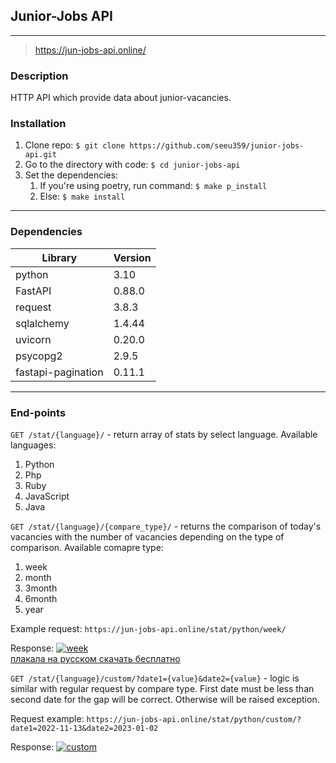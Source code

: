 ## Junior-Jobs API
___
> https://jun-jobs-api.online/

### Description

HTTP API which provide data about junior-vacancies.

### Installation

1. Clone repo: ``$ git clone https://github.com/seeu359/junior-jobs-api.git``
2. Go to the directory with code: ``$ cd junior-jobs-api``
3. Set the dependencies:
   1. If you're using poetry, run command: ``$ make p_install``
   2. Else: ``$ make install``
---
### Dependencies

| Library | Version |
|---------|---------|
| python  | 3.10    |
 | FastAPI| 0.88.0  | 
 | request | 3.8.3   | 
 | sqlalchemy | 1.4.44  |
 |uvicorn | 0.20.0  |
 |psycopg2 | 2.9.5   |
|fastapi-pagination | 0.11.1  |
---
### End-points

``GET /stat/{language}/`` - return array of stats by select language. Available languages:
1. Python
2. Php
3. Ruby
4. JavaScript
5. Java

``GET /stat/{language}/{compare_type}/`` - returns the comparison of today's vacancies with the number of vacancies depending on the type of comparison. Available comapre type:
1. week
2. month
3. 3month
4. 6month
5. year

Example request: ``https://jun-jobs-api.online/stat/python/week/``

Response: <a href="https://imgbb.com/"><img src="https://i.ibb.co/Pmt2M5c/week.png" alt="week" border="0"></a><br /><a target='_blank' href='https://imgbb.com/'>плакала на русском скачать бесплатно</a><br />

``GET /stat/{language}/custom/?date1={value}&date2={value}`` - logic is similar with regular request by compare type. First date must be less than second date for the gap will be correct. Otherwise will be raised exception. 

Request example:
``https://jun-jobs-api.online/stat/python/custom/?date1=2022-11-13&date2=2023-01-02``

Response: <a href="https://imgbb.com/"><img src="https://i.ibb.co/hgZ6VJL/custom.png" alt="custom" border="0"></a>

